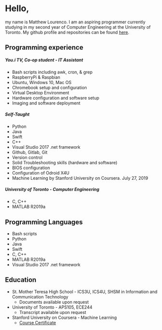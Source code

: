 # Hello,
my name is Matthew Lourenco.
I am an aspiring programmer currently studying in my second year of Computer Engineering at the University of Toronto.
My github profile and repositories can be found [here](https://github.com/mattlourenco27).

## Programming experience

##### You.i TV, Co-op student - IT Assistant
* Bash scripts including awk, cron, & grep
* RaspberryPi & Raspbian
* Ubuntu, Windows 10, Mac OS
* Chromebook setup and configuration
* Virtual Desktop Environment
* Hardware configuration and software setup
* Imaging and software deployment

##### Self-Taught
* Python
* Java
* Swift
* C++
* Visual Studio 2017 .net framework
* Github, Gitlab, Git
* Version control
* Solid Troubleshooting skills (hardware and software)
* BIOS configuration
* Configuration of Odroid X4U
* Machine Learning by Stanford University on Coursera. July 27, 2019

##### University of Toronto - Computer Engineering
* C, C++
* MATLAB R2019a

## Programming Languages
* Bash scripts
* Python
* Java
* Swift
* C, C++
* MATLAB R2019a
* Visual Studio 2017 .net framework

## Education
* St. Mother Teresa High School - ICS3U, ICS4U, SHSM in Information and Communication Technology
  - Documents available upon request
* University of Toronto - APS105, ECE244
  - Transcript available upon request
* Stanford University on Coursera - Machine Learning
  - [Course Certificate](https://www.coursera.org/account/accomplishments/certificate/LH94EZ9NSPF4 "Coursera Machine Learning")
